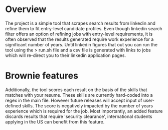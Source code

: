 # Overview

The project is a simple tool that scrapes search results from linkedin and refine them to fit entry-level candidate profiles. Even though linkedin search filter offers an option of refining jobs with entry-level requirements, it is often observed that the results generated require work experience for a significant number of years. Until linkedin figures that out you can run the tool using the > run.sh file and a csv file is generated with links to jobs which will re-direct you to their linkedin application pages.

# Brownie features

Additionally, the tool scores each result on the basis of the skills that matches with your resume. These skills are currently hard-coded into a regex in the main file. However future releases will accept input of user-defined skills. The score is negatively impacted by the number of years experience which is required for the job. Most importantly, an added feature discards results that require 'security clearance', international students applying in the US can benefit from this feature.
